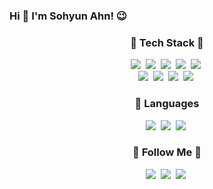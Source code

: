 ### Hi 👋  I'm Sohyun Ahn! 😉

<h3 align="center">🌱 Tech Stack 🌱</h3>
<p align="center">
  <img src="https://img.shields.io/badge/Java-007396?style=flat-square&logo=Java&logoColor=white"/></a>&nbsp
  <img src="https://img.shields.io/badge/Python-3766AB?style=flat-square&logo=Python&logoColor=white"/></a>&nbsp 
  <img src="https://img.shields.io/badge/Amazon AWS-232F3E?style=flat-square&logo=Amazon%20AWS&logoColor=white"/></a>&nbsp
  <img src="https://img.shields.io/badge/React-61DAFB?style=flat-square&logo=React&logoColor=white"/></a>&nbsp
  <img src="https://img.shields.io/badge/Redux-764ABC?style=flat-square&logo=Redux&logoColor=white"/></a>&nbsp
  <br>
  <img src="https://img.shields.io/badge/Mysql-E6B91E?style=flat-square&logo=MySql&logoColor=white"/></a>&nbsp 
  <img src="https://img.shields.io/badge/MongoDB-47A248?style=flat-square&logo=MongoDB&logoColor=white"/></a>&nbsp
  <img src="https://img.shields.io/badge/Django-092E20?style=flat-square&logo=Django&logoColor=white"/></a>&nbsp
  <img src="https://img.shields.io/badge/Node.js-339933?style=flat-square&logo=Node.js&logoColor=white"/></a>&nbsp 
</p>
<!-- <img src="https://img.shields.io/badge/Amazon AWS-232F3E?style=flat-square&logo=Amazon%20AWS&logoColor=white"/></a> &nbsp --> 

<h3 align="center"><b>🦄 Languages </b></h3>  
<p align="center">
  <img src="https://img.shields.io/badge/Java-★★★☆☆-3766AB?style=flat-square&logo=Java&logoColor=white"/></a>&nbsp
  <img src="https://img.shields.io/badge/JavaScript-★★★★☆-F7DF1E?style=flat-square&logo=JavaScript&logoColor=white"/></a>&nbsp
  <img src="https://img.shields.io/badge/Python-★★☆☆☆-3766AB?style=flat-square&logo=Python&logoColor=white"/></a>&nbsp
</p>

<h3 align="center">🌈 Follow Me 🌈</h3>
<p align="center">
  <a href="https://www.tistory.com/member/blog"><img src="https://img.shields.io/badge/Tech%20Blog-11B48A?style=flat-square&logo=Vimeo&logoColor=white&link=https://sohyunsaurus.tistory.com/"/></a>&nbsp
  <a href="https://www.instagram.com/sohyunsaurus/"><img src="https://img.shields.io/badge/Instagram-E4405F?style=flat-square&logo=Instagram&logoColor=white&link=https://www.instagram.com/sohyunsaurus/"/></a>&nbsp
  <a href="mailto:sohyun_ahn@fitnyc.edu"><img src="https://img.shields.io/badge/Gmail-d14836?style=flat-square&logo=Gmail&logoColor=white&link=sohyun_ahn@fitnyc.edu"/></a>&nbsp
</p>
